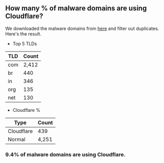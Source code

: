 ## How many % of malware domains are using Cloudflare?


We downloaded the malware domains from [here](https://urlhaus.abuse.ch) and filter out duplicates.
Here's the result.


[//]: # (start replacement)


- Top 5 TLDs

| TLD | Count |
| --- | --- |
| com | 2,412 |
| br | 440 |
| in | 346 |
| org | 135 |
| net | 130 |


- Cloudflare %

| Type | Count |
| --- | --- |
| Cloudflare | 439 |
| Normal | 4,251 |


### 9.4% of malware domains are using Cloudflare.